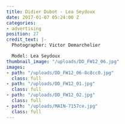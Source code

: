 ```yaml
---
title: Didier Dubot - Lea Seydoux
date: 2017-01-07 05:24:00 Z
categories:
- advertising
position: 27
credit_text: |-
  Photographer: Victor Demarchelier

  Model: Lea Seydoux
thumbnail_image: "/uploads/DD_FW12_06.jpg"
images:
- path: "/uploads/DD_FW12_06-8c8cc0.jpg"
  class: full
- path: "/uploads/DD_FW12_01.jpg"
  class: full
- path: "/uploads/DD_FW12_02.jpg"
  class: full
- path: "/uploads/MAIN-7157ce.jpg"
  class: full
---
```


